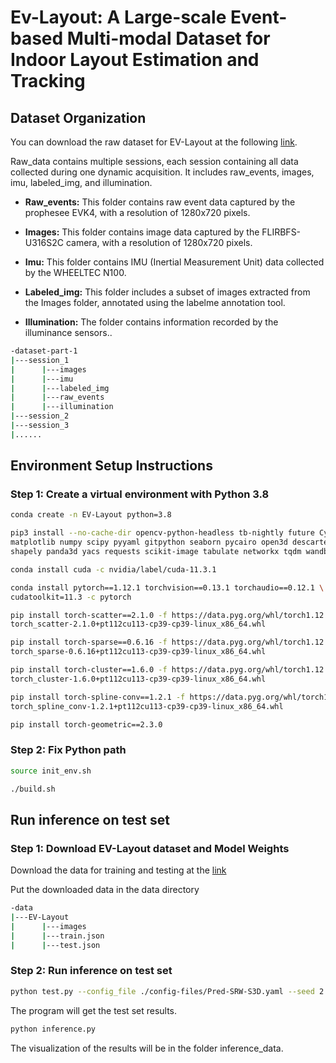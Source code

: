 # **Ev-Layout: A Large-scale Event-based Multi-modal Dataset for Indoor Layout Estimation and Tracking**

## Dataset Organization
You can download the raw dataset for EV-Layout at the following [link](https://1drv.ms/f/s!AjtGtw9IBVWZhqomhu87JboTEKcQtA?e=gHZTQW).

Raw_data contains multiple sessions, each session containing all data collected during one dynamic acquisition. It includes raw_events, images, imu, labeled_img, and illumination.
- **Raw_events:** This folder contains raw event data captured by the prophesee EVK4, with a resolution of 1280x720 pixels.

- **Images:** This folder contains image data captured by the FLIRBFS-U316S2C camera, with a resolution of 1280x720 pixels.

- **Imu:** This folder contains IMU (Inertial Measurement Unit) data collected by the WHEELTEC N100.

- **Labeled_img:** This folder includes a subset of images extracted from the Images folder, annotated using the labelme annotation tool.

- **Illumination:** The folder contains information recorded by the illuminance sensors..
```bash
-dataset-part-1
|---session_1
|      |---images
|      |---imu
|      |---labeled_img
|      |---raw_events
|      |---illumination
|---session_2
|---session_3
|......
```
## Environment Setup Instructions

### Step 1: Create a virtual environment with Python 3.8
```bash
conda create -n EV-Layout python=3.8

pip3 install --no-cache-dir opencv-python-headless tb-nightly future Cython \
matplotlib numpy scipy pyyaml gitpython seaborn pycairo open3d descartes \
shapely panda3d yacs requests scikit-image tabulate networkx tqdm wandb h5py

conda install cuda -c nvidia/label/cuda-11.3.1

conda install pytorch==1.12.1 torchvision==0.13.1 torchaudio==0.12.1 \
cudatoolkit=11.3 -c pytorch

pip install torch-scatter==2.1.0 -f https://data.pyg.org/whl/torch1.12.1+cu113.html
torch_scatter-2.1.0+pt112cu113-cp39-cp39-linux_x86_64.whl

pip install torch-sparse==0.6.16 -f https://data.pyg.org/whl/torch1.12.1+cu113.html
torch_sparse-0.6.16+pt112cu113-cp39-cp39-linux_x86_64.whl

pip install torch-cluster==1.6.0 -f https://data.pyg.org/whl/torch1.12.1+cu113.html
torch_cluster-1.6.0+pt112cu113-cp39-cp39-linux_x86_64.whl

pip install torch-spline-conv==1.2.1 -f https://data.pyg.org/whl/torch1.12.1+cu113.html
torch_spline_conv-1.2.1+pt112cu113-cp39-cp39-linux_x86_64.whl

pip install torch-geometric==2.3.0
```
### Step 2: Fix Python path
 ```bash
 source init_env.sh
 
 ./build.sh
 ```
## Run inference on test set

 ### Step 1: Download EV-Layout dataset and Model Weights
Download the data for training and testing at the [link](https://1drv.ms/f/s!AjtGtw9IBVWZhqonTiZwt-3Wwh7otQ?e=ma5Qis)

Put the downloaded data in the data directory
```bash
-data
|---EV-Layout
|      |---images
|      |---train.json
|      |---test.json
```

 ### Step 2: Run inference on test set
  ```bash
python test.py --config_file ./config-files/Pred-SRW-S3D.yaml --seed 2 --model_path ./model/EV-Layout.pth
 ```
 The program will get the test set results.
 
  ```bash
python inference.py
```
The visualization of the results will be in the folder inference_data.
